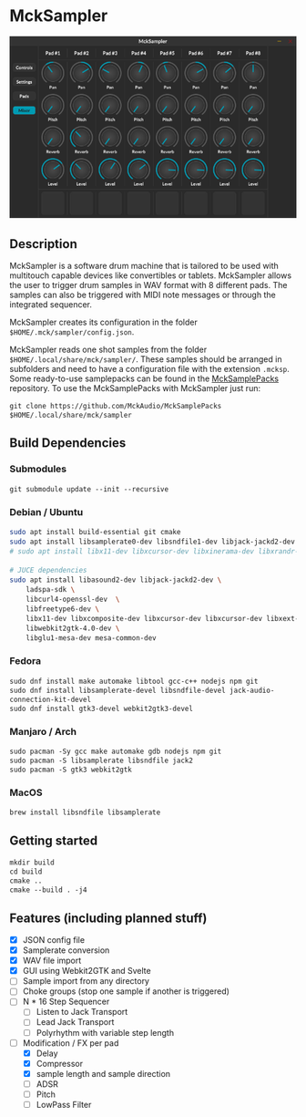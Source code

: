 # MckSampler

![MckSampler Screenshot](screenshot.png)

## Description

MckSampler is a software drum machine that is tailored to be used with multitouch capable devices like convertibles or tablets. 
MckSampler allows the user to trigger drum samples in WAV format with 8 different pads. 
The samples can also be triggered with MIDI note messages or through the integrated sequencer.

MckSampler creates its configuration in the folder ```$HOME/.mck/sampler/config.json```.

MckSampler reads one shot samples from the folder ```$HOME/.local/share/mck/sampler/```. These samples should be arranged in subfolders and need to have a configuration file with the extension  ```.mcksp```. Some ready-to-use samplepacks can be found in the [MckSamplePacks](https://github.com/MckAudio/MckSamplePacks) repository. To use the MckSamplePacks with MckSampler just run:
```
git clone https://github.com/MckAudio/MckSamplePacks $HOME/.local/share/mck/sampler
```

## Build Dependencies

### Submodules
```
git submodule update --init --recursive
```

### Debian / Ubuntu
```bash
sudo apt install build-essential git cmake
sudo apt install libsamplerate0-dev libsndfile1-dev libjack-jackd2-dev libasound2-dev
# sudo apt install libx11-dev libxcursor-dev libxinerama-dev libxrandr-dev

# JUCE dependencies
sudo apt install libasound2-dev libjack-jackd2-dev \
    ladspa-sdk \
    libcurl4-openssl-dev  \
    libfreetype6-dev \
    libx11-dev libxcomposite-dev libxcursor-dev libxcursor-dev libxext-dev libxinerama-dev libxrandr-dev libxrender-dev \
    libwebkit2gtk-4.0-dev \
    libglu1-mesa-dev mesa-common-dev
```

### Fedora
```
sudo dnf install make automake libtool gcc-c++ nodejs npm git
sudo dnf install libsamplerate-devel libsndfile-devel jack-audio-connection-kit-devel
sudo dnf install gtk3-devel webkit2gtk3-devel
```

### Manjaro / Arch
```
sudo pacman -Sy gcc make automake gdb nodejs npm git
sudo pacman -S libsamplerate libsndfile jack2
sudo pacman -S gtk3 webkit2gtk
```

### MacOS
```
brew install libsndfile libsamplerate
```

## Getting started

```
mkdir build
cd build
cmake ..
cmake --build . -j4
```

## Features (including planned stuff)

- [x] JSON config file
- [x] Samplerate conversion
- [x] WAV file import
- [x] GUI using Webkit2GTK and Svelte
- [ ] Sample import from any directory
- [ ] Choke groups (stop one sample if another is triggered)
- [ ] N * 16 Step Sequencer
  - [ ] Listen to Jack Transport
  - [ ] Lead Jack Transport
  - [ ] Polyrhythm with variable step length 
- [ ] Modification / FX per pad
  - [x] Delay
  - [x] Compressor
  - [x] sample length and sample direction
  - [ ] ADSR
  - [ ] Pitch
  - [ ] LowPass Filter
